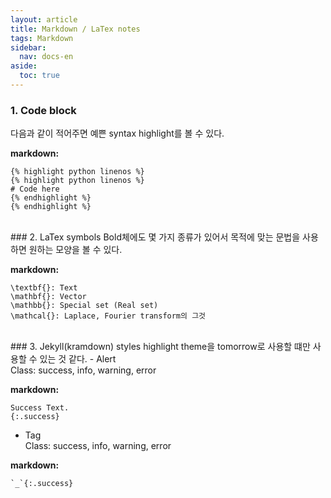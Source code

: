```yaml
---
layout: article
title: Markdown / LaTex notes
tags: Markdown
sidebar:
  nav: docs-en
aside:
  toc: true
---
```


### 1. Code block
다음과 같이 적어주면 예쁜 syntax highlight를 볼 수 있다.

**markdown:**

    {% highlight python linenos %}
    {% highlight python linenos %}
    # Code here
    {% endhighlight %}
    {% endhighlight %}

<br>
### 2. LaTex symbols
Bold체에도 몇 가지 종류가 있어서 목적에 맞는 문법을 사용하면 원하는 모양을 볼 수 있다.  

**markdown:**

    \textbf{}: Text
    \mathbf{}: Vector
    \mathbb{}: Special set (Real set)
    \mathcal{}: Laplace, Fourier transform의 그것  


<br>
### 3. Jekyll(kramdown) styles
highlight theme을 tomorrow로 사용할 떄만 사용할 수 있는 것 같다.
- Alert
<br>Class: success, info, warning, error

**markdown:**

    Success Text.
    {:.success}

- Tag
<br>Class: success, info, warning, error

**markdown:**

    `_`{:.success}
